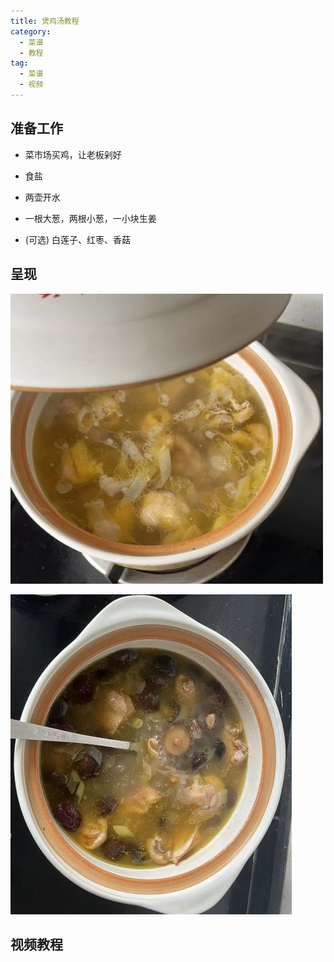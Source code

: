 ```yaml
---
title: 煲鸡汤教程
category:
  - 菜谱
  - 教程
tag:
  - 菜谱
  - 视频
---
```


## 准备工作

- 菜市场买鸡，让老板剁好

- 食盐

- 两壶开水

- 一根大葱，两根小葱，一小块生姜

- (可选) 白莲子、红枣、香菇

## 呈现

![鸡汤1](/assets/images/cook/chicken_soup1.jpg)

![鸡汤2](/assets/images/cook/chicken_soup2.jpg)

## 视频教程

<VideoPlayer src="/video/cook/chicken_soup.mp4" />
